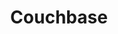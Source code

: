 ---
title: Couchbase
logo: /images/modules/couchbase-mark.svg
summary: A document oriented NoSQL database
isOfficial: false
supportsTCC: true 
categories: 
    - database
languages:
    - java
    - go
    - dotnet
docs:
    java:
        url: https://www.testcontainers.org/modules/databases/couchbase/
    go:
        url: https://golang.testcontainers.org/modules/couchbase/
    dotnet:
        url: https://dotnet.testcontainers.org/modules/
description: |
    ## Benefits
    ## Examples
---